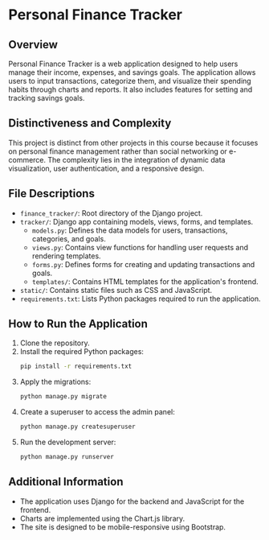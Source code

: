 # Personal Finance Tracker

## Overview
Personal Finance Tracker is a web application designed to help users manage their income, expenses, and savings goals. The application allows users to input transactions, categorize them, and visualize their spending habits through charts and reports. It also includes features for setting and tracking savings goals.

## Distinctiveness and Complexity
This project is distinct from other projects in this course because it focuses on personal finance management rather than social networking or e-commerce. The complexity lies in the integration of dynamic data visualization, user authentication, and a responsive design.

## File Descriptions
- `finance_tracker/`: Root directory of the Django project.
- `tracker/`: Django app containing models, views, forms, and templates.
  - `models.py`: Defines the data models for users, transactions, categories, and goals.
  - `views.py`: Contains view functions for handling user requests and rendering templates.
  - `forms.py`: Defines forms for creating and updating transactions and goals.
  - `templates/`: Contains HTML templates for the application's frontend.
- `static/`: Contains static files such as CSS and JavaScript.
- `requirements.txt`: Lists Python packages required to run the application.

## How to Run the Application
1. Clone the repository.
2. Install the required Python packages:
   ```bash
   pip install -r requirements.txt
3. Apply the migrations:
   ```bash
   python manage.py migrate
4. Create a superuser to access the admin panel:
   ```bash
   python manage.py createsuperuser
5. Run the development server:
   ```bash
   python manage.py runserver
## Additional Information
- The application uses Django for the backend and JavaScript for the frontend.
- Charts are implemented using the Chart.js library.
- The site is designed to be mobile-responsive using Bootstrap.
